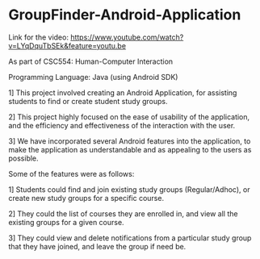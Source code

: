 # GroupFinder-Android-Application

Link for the video: https://www.youtube.com/watch?v=LYqDquTbSEk&feature=youtu.be

As part of CSC554: Human-Computer Interaction

Programming Language: Java (using Android SDK)

1] This project involved creating an Android Application, for assisting students to find or create student study groups.

2] This project highly focused on the ease of usability of the application, and the efficiency and effectiveness of the interaction with the user.

3] We have incorporated several Android features into the application, to make the application as understandable and as appealing to the users as possible.

Some of the features were as follows:

1] Students could find and join existing study groups (Regular/Adhoc), or create new study groups for a specific course.

2] They could the list of courses they are enrolled in, and view all the existing groups for a given course. 

3] They could view and delete notifications from a particular study group that they have joined, and leave the group if need be.



